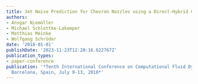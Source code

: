 ```yaml
---
title: Jet Noise Prediction for Chevron Nozzles using a Direct-Hybrid CFD/CAA Method
authors:
- Ansgar Niemöller
- Michael Schlottke-Lakemper
- Matthias Meinke
- Wolfgang Schröder
date: '2018-01-01'
publishDate: '2023-11-23T12:20:16.622767Z'
publication_types:
- paper-conference
publication: '*Tenth International Conference on Computational Fluid Dynamics (ICCFD10),
  Barcelona, Spain, July 9-13, 2018*'
---
```

